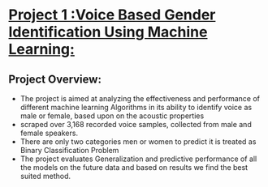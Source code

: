
# [Project 1 :Voice Based Gender Identification Using Machine Learning:](https://github.com/ItapuAbhishek/Segmenting-Credit-Card-Customers-with-Machine-Learning.git)

## Project Overview:
* The project is aimed at analyzing the effectiveness and performance of different machine learning Algorithms in its ability to identify voice as male or female, based upon on the acoustic properties
* scraped over 3,168 recorded voice samples, collected from male and female speakers.
* There are only two categories men or women to predict it is treated as Binary Classification Problem
* The project evaluates Generalization and predictive performance of all the models on the future data and based on results we find the best suited method.

